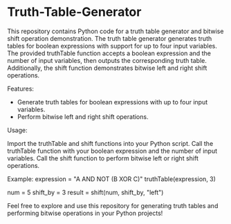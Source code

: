 # Truth-Table-Generator


This repository contains Python code for a truth table generator and bitwise shift operation demonstration. The truth table generator generates truth tables for boolean expressions with support for up to four input variables. The provided truthTable function accepts a boolean expression and the number of input variables, then outputs the corresponding truth table. Additionally, the shift function demonstrates bitwise left and right shift operations.

Features:

* Generate truth tables for boolean expressions with up to four input variables.
* Perform bitwise left and right shift operations.
  
Usage:

Import the truthTable and shift functions into your Python script.
Call the truthTable function with your boolean expression and the number of input variables.
Call the shift function to perform bitwise left or right shift operations.

Example:
expression = "A AND NOT (B XOR C)"
truthTable(expression, 3)

num = 5
shift_by = 3
result = shift(num, shift_by, "left")

Feel free to explore and use this repository for generating truth tables and performing bitwise operations in your Python projects!
